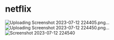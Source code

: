 # netflix
![Uploading Screenshot 2023-07-12 224405.png…]()
![Uploading Screenshot 2023-07-12 224450.png…]()
![Screenshot 2023-07-12 224540](https://github.com/ABHIISHEKLL/netflix/assets/138325486/3d2daf54-37c1-4f80-b38b-3937cdc08ac1)
